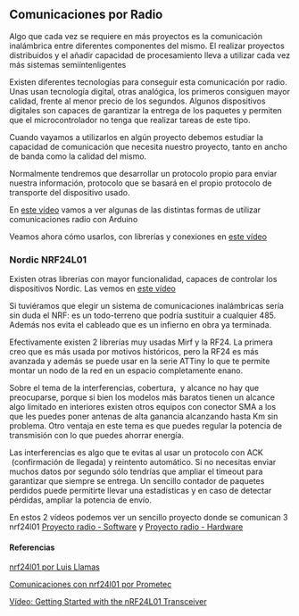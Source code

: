 ## Comunicaciones por Radio

Algo que cada vez se requiere en más proyectos es la comunicación inalámbrica entre diferentes componentes del mismo. El realizar proyectos distribuidos y el añadir capacidad de procesamiento lleva a utilizar cada vez más sistemas semiíntenligentes

Existen diferentes tecnologías para conseguir esta comunicación por radio. Unas usan tecnología digital, otras analógica, los primeros consiguen mayor calidad, frente al menor precio de los segundos. Algunos dispositivos digitales son capaces de garantizar la entrega de los paquetes y permiten que el microcontrolador no tenga que realizar tareas de este tipo.

Cuando vayamos a utilizarlos en algún proyecto debemos estudiar la capacidad de comunicación que necesita nuestro proyecto, tanto en ancho de banda como la calidad del mismo.

Normalmente tendremos que desarrollar un protocolo propio para enviar nuestra información, protocolo que se basará en el propio protocolo de transporte del dispositivo usado.

En [este vídeo](https://www.youtube.com/embed/_uRbiYx_nPQ) vamos a ver algunas de las distintas formas de utilizar comunicaciones radio con Arduino

Veamos ahora cómo usarlos, con librerías y conexiones en [este vídeo](https://www.youtube.com/embed/QKExgg_kUtM)

### Nordic NRF24L01

Existen otras librerías con mayor funcionalidad, capaces de controlar los dispositivos Nordic. Las vemos en [este vídeo](https://www.youtube.com/embed/3lMUoepgeQg)

Si tuviéramos que elegir un sistema de comunicaciones inalámbricas sería sin duda el NRF: es un todo-terreno que podría sustituir a cualquier 485. Además nos evita el cableado que es un infierno en obra ya terminada.

Efectivamente existen 2 librerías muy usadas Mirf y la RF24. La primera creo que es más usada por motivos históricos, pero la RF24 es más avanzada y además se puede usar en la serie ATTiny lo que te permite montar un nodo de la red en un espacio completamente enano.

Sobre el tema de la interferencias, cobertura,  y alcance no hay que preocuparse, porque si bien los modelos más baratos tienen un alcance algo limitado en interiores existen otros equipos con conector SMA a los que les puedes poner antenas de alta ganancia alcanzando hasta Km sin problema. Otro ventaja en este tema es que puedes regular la potencia de transmisión con lo que puedes ahorrar energía.

Las interferencias es algo que te evitas al usar un protocolo con ACK  (confirmación de llegada) y reintento automático. Si no necesitas enviar muchos datos por segundo sólo tendrías que ampliar el timeout para garantizar que siempre se entrega. Un sencillo contador de paquetes perdidos puede permitirte llevar una estadísticas y en caso de detectar pérdidas, ampliar la potencia de envío.

En estos 2 vídeos podemos ver un sencillo proyecto donde se comunican 3 nrf24l01 
[Proyecto radio - Software](https://www.youtube.com/watch?v=3YhfpnyclbM) y [Proyecto radio - Hardware](https://www.youtube.com/watch?v=O1iA9qXBZMQ) 

#### Referencias

[nrf24l01 por Luis Llamas](https://www.luisllamas.es/comunicacion-inalambrica-a-2-4ghz-con-arduino-y-nrf24l01/)

[Comunicaciones con nrf24l01 por Prometec](https://www.prometec.net/duplex-nrf2401/)

[Vídeo: Getting Started with the nRF24L01 Transceiver](https://www.youtube.com/watch?v=BjId_6tlYvE)



